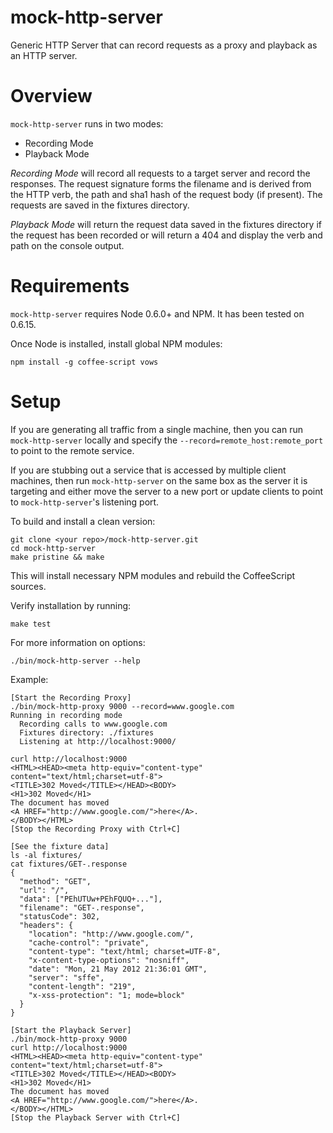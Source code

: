 mock-http-server
================

Generic HTTP Server that can record requests as a proxy and playback as an HTTP server.

Overview
========

`mock-http-server` runs in two modes:

- Recording Mode
- Playback Mode

*Recording Mode* will record all requests to a target server and record the responses.  The 
request signature forms the filename and is derived from the HTTP verb, the path and sha1 hash 
of the request body (if present).  The requests are saved in the fixtures directory.

*Playback Mode* will return the request data saved in the fixtures directory if the request has
been recorded or will return a 404 and display the verb and path on the console output.

Requirements
============

`mock-http-server` requires Node 0.6.0+ and NPM.  It has been tested on 0.6.15.

Once Node is installed, install global NPM modules:

    npm install -g coffee-script vows


Setup
=====

If you are generating all traffic from a single machine, then you can run `mock-http-server` locally
and specify the `--record=remote_host:remote_port` to point to the remote service.

If you are stubbing out a service that is accessed by multiple client machines, then 
run `mock-http-server` on the same box as the server it is targeting and either move the 
server to a new port or update clients to point to `mock-http-server`'s listening port.

To build and install a clean version:

    git clone <your repo>/mock-http-server.git
    cd mock-http-server
    make pristine && make

This will install necessary NPM modules and rebuild the CoffeeScript sources.

Verify installation by running:

    make test

For more information on options:

    ./bin/mock-http-server --help

Example:

    [Start the Recording Proxy]
    ./bin/mock-http-proxy 9000 --record=www.google.com
    Running in recording mode
      Recording calls to www.google.com
      Fixtures directory: ./fixtures
      Listening at http://localhost:9000/
    
    curl http://localhost:9000
    <HTML><HEAD><meta http-equiv="content-type" content="text/html;charset=utf-8">
    <TITLE>302 Moved</TITLE></HEAD><BODY>
    <H1>302 Moved</H1>
    The document has moved
    <A HREF="http://www.google.com/">here</A>.
    </BODY></HTML>
    [Stop the Recording Proxy with Ctrl+C]
    
    [See the fixture data]
    ls -al fixtures/
    cat fixtures/GET-.response
    {
      "method": "GET",
      "url": "/",
      "data": ["PEhUTUw+PEhFQUQ+..."],
      "filename": "GET-.response",
      "statusCode": 302,
      "headers": {
        "location": "http://www.google.com/",
        "cache-control": "private",
        "content-type": "text/html; charset=UTF-8",
        "x-content-type-options": "nosniff",
        "date": "Mon, 21 May 2012 21:36:01 GMT",
        "server": "sffe",
        "content-length": "219",
        "x-xss-protection": "1; mode=block"
      }
    }

    [Start the Playback Server]
    ./bin/mock-http-proxy 9000
    curl http://localhost:9000
    <HTML><HEAD><meta http-equiv="content-type" content="text/html;charset=utf-8">
    <TITLE>302 Moved</TITLE></HEAD><BODY>
    <H1>302 Moved</H1>
    The document has moved
    <A HREF="http://www.google.com/">here</A>.
    </BODY></HTML>
    [Stop the Playback Server with Ctrl+C]

